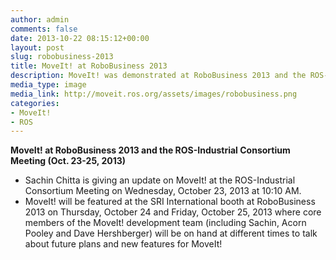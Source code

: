 ```yaml
---
author: admin
comments: false
date: 2013-10-22 08:15:12+00:00
layout: post
slug: robobusiness-2013
title: MoveIt! at RoboBusiness 2013
description: MoveIt! was demonstrated at RoboBusiness 2013 and the ROS-Industrial Consortium Meeting.
media_type: image
media_link: http://moveit.ros.org/assets/images/robobusiness.png
categories:
- MoveIt!
- ROS
---
```


**MoveIt! at RoboBusiness 2013 and the ROS-Industrial Consortium Meeting (Oct. 23-25, 2013)**

* Sachin Chitta is giving an update on MoveIt! at the ROS-Industrial Consortium Meeting on Wednesday, October 23, 2013 at 10:10 AM.
* MoveIt! will be featured at the SRI International booth at RoboBusiness 2013 on Thursday, October 24 and Friday, October 25, 2013 where core members of the MoveIt! development team (including Sachin, Acorn Pooley and Dave Hershberger) will be on hand at different times to talk about future plans and new features for MoveIt!
